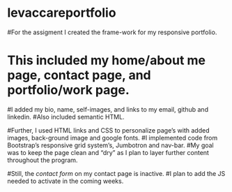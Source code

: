 # levaccareportfolio
#For the assigment I created the frame-work for my responsive portfolio.
# This included my home/about me page, contact page, and portfolio/work page.

#I added my bio, name, self-images, and links to my email, github and linkedin. 
#Also included semantic HTML.

#Further, I used HTML links and CSS to personalize page’s with added images, back-ground image and google fonts. 
#I implemented code from Bootstrap’s responsive grid system’s, Jumbotron and nav-bar. 
#My goal was to keep the page clean and “dry” as I plan to layer further content throughout the program.

#Still, the *contact form* on my contact page is inactive.
#I plan to add the JS needed to activate in the coming weeks.
